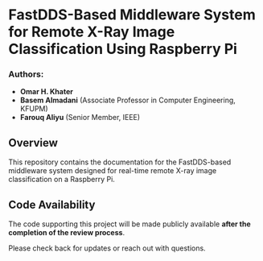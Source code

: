 # FastDDS-Based Middleware System for Remote X-Ray Image Classification Using Raspberry Pi

### Authors:
- **Omar H. Khater**
- **Basem Almadani** (Associate Professor in Computer Engineering, KFUPM)
- **Farouq Aliyu** (Senior Member, IEEE)

## Overview

This repository contains the documentation for the FastDDS-based middleware system designed for real-time remote X-ray image classification on a Raspberry Pi.

## Code Availability

The code supporting this project will be made publicly available **after the completion of the review process**.

Please check back for updates or reach out with questions.
